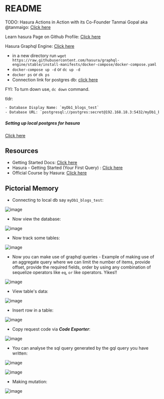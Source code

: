 # README

TODO: Hasura Actions in Action with its Co-Founder Tanmai Gopal aka @tanmaigo: [Click here](https://youtu.be/KH3mv4tm0fY?list=LL)

Learn hasura Page on Github Profile: [Click here](https://github.com/sahilrajput03/sahilrajput03/blob/master/learn-hasura.md)

Hasura Graphql Engine: [Click here](https://github.com/hasura/graphql-engine)

- in a new directory run `wget https://raw.githubusercontent.com/hasura/graphql-engine/stable/install-manifests/docker-compose/docker-compose.yaml`
- `docker-compose up -d` or `dc up -d`
- `docker ps` or `dk ps`
- Connection link for postgres db: [click here](https://github.com/sahilrajput03/learning_sql/blob/main/Notes_setup-postgres.md#hasura-connecting-db)

FYI: To turn down use, `dc down` command.

tldr: 

```txt
- Database Display Name: `myDb1_blogs_test`
- Database URL: `postgresql://postgres:secret@192.168.18.3:5432/myDb1_blogs_test` or `postgresql://postgres:secret@192.168.18.3:5432/myDb1_test`
```

##### Setting up local postgres for hasura

[Click here](https://github.com/sahilrajput03/learning_sql/blob/main/Notes_setup-postgres.md#hasura-connecting-db)

## Resources

- Getting Started Docs: [Click here](https://hasura.io/docs/latest/graphql/core/getting-started/first-graphql-query/#create-a-table)
- Hasura - Getting Started (Your First Query) : [Click here](https://youtu.be/ZGKQ0U18USU)
- Official Course by Hasura: [Click here](https://hasura.io/learn/graphql/hasura/introduction/?pg=oss-console&plcmt=onboarding-checklist)

## Pictorial Memory

- Connecting to local db say `myDb1_blogs_test`:

![image](https://user-images.githubusercontent.com/31458531/177777669-66ea22e2-6535-41bc-997e-0ced5d06024e.png)

- Now view the database: 

![image](https://user-images.githubusercontent.com/31458531/177777934-23a6b256-cd69-49fc-af8e-c4551f1ad854.png)

- Now track some tables: 

![image](https://user-images.githubusercontent.com/31458531/177778852-dd8cf5a6-2fa6-400b-bc9c-6c6de2910c83.png)


- Now you can make use of graphql queries - Example of making use of an aggregate query where we can limit the number of items, provide offset, provide the required fields, order by using any combination of sequelize operators like `eq`, `or` like operators. Yikes!!

![image](https://user-images.githubusercontent.com/31458531/177779920-2db69b4a-6270-41a3-83f2-55a6bbcf9450.png)

- View table's data: 

![image](https://user-images.githubusercontent.com/31458531/177782803-d90183b7-0da6-42f0-9b18-0c86c995a98c.png)

- Insert row in a table: 

![image](https://user-images.githubusercontent.com/31458531/177783002-901f5e9c-2b7d-41aa-adad-2ee1593288b6.png)

- Copy request code via ***Code Exporter***: 

![image](https://user-images.githubusercontent.com/31458531/177784758-83de7ff0-a777-45de-af88-154f8136db38.png)

- You can analyse the sql query generated by the gql query you have written:

![image](https://user-images.githubusercontent.com/31458531/177806490-7c091126-b7a8-4334-ab50-a89652531d9f.png)

![image](https://user-images.githubusercontent.com/31458531/177806390-fca7163d-7204-48ad-a44a-e56a28fc813d.png)

- Making mutation: 

![image](https://user-images.githubusercontent.com/31458531/177823086-eacb7643-10f4-4500-a19d-cae0e208bde9.png)
